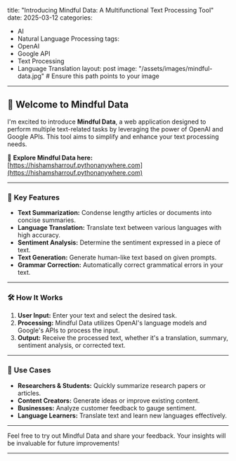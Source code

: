title: "Introducing Mindful Data: A Multifunctional Text Processing Tool"
date: 2025-03-12
categories:
  - AI
  - Natural Language Processing
tags:
  - OpenAI
  - Google API
  - Text Processing
  - Language Translation
layout: post
image: "/assets/images/mindful-data.jpg" # Ensure this path points to your image
---

## 🌟 Welcome to Mindful Data

I'm excited to introduce **Mindful Data**, a web application designed to perform multiple text-related tasks by leveraging the power of OpenAI and Google APIs. This tool aims to simplify and enhance your text processing needs.

🔗 **Explore Mindful Data here:** [https://hishamsharrouf.pythonanywhere.com](https://hishamsharrouf.pythonanywhere.com)

---

### 🔹 **Key Features**

- **Text Summarization:** Condense lengthy articles or documents into concise summaries.
- **Language Translation:** Translate text between various languages with high accuracy.
- **Sentiment Analysis:** Determine the sentiment expressed in a piece of text.
- **Text Generation:** Generate human-like text based on given prompts.
- **Grammar Correction:** Automatically correct grammatical errors in your text.

---

### 🛠 **How It Works**

1. **User Input:** Enter your text and select the desired task.
2. **Processing:** Mindful Data utilizes OpenAI's language models and Google's APIs to process the input.
3. **Output:** Receive the processed text, whether it's a translation, summary, sentiment analysis, or corrected text.

---

### 🎯 **Use Cases**

- **Researchers & Students:** Quickly summarize research papers or articles.
- **Content Creators:** Generate ideas or improve existing content.
- **Businesses:** Analyze customer feedback to gauge sentiment.
- **Language Learners:** Translate text and learn new languages effectively.

---

Feel free to try out Mindful Data and share your feedback. Your insights will be invaluable for future improvements!

--- 
